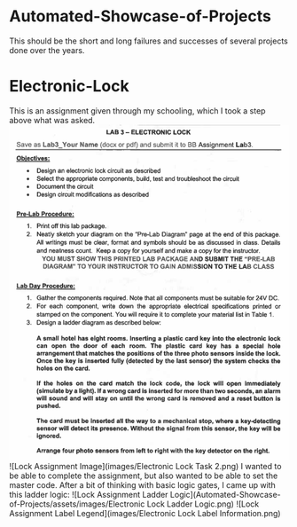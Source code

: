 # Automated-Showcase-of-Projects
This should be the short and long failures and successes of several projects done over the years.

# Electronic-Lock
This is an assignment given through my schooling, which I took a step above what was asked.
![Lock Assignment Description](Electronic_Lock_Task.png)
![Lock Assignment Image](images/Electronic Lock Task 2.png)
I wanted to be able to complete the assignment, but also wanted to be able to set the master code. After a bit of thinking with basic logic gates, I came up with this ladder logic:
![Lock Assignment Ladder Logic](Automated-Showcase-of-Projects/assets/images/Electronic Lock Ladder Logic.png) ![Lock Assignment Label Legend](images/Electronic Lock Label Information.png)
